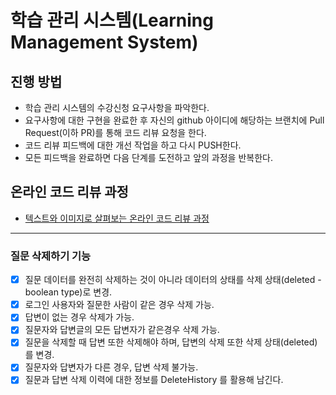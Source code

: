 # 학습 관리 시스템(Learning Management System)
## 진행 방법
* 학습 관리 시스템의 수강신청 요구사항을 파악한다.
* 요구사항에 대한 구현을 완료한 후 자신의 github 아이디에 해당하는 브랜치에 Pull Request(이하 PR)를 통해 코드 리뷰 요청을 한다.
* 코드 리뷰 피드백에 대한 개선 작업을 하고 다시 PUSH한다.
* 모든 피드백을 완료하면 다음 단계를 도전하고 앞의 과정을 반복한다.

## 온라인 코드 리뷰 과정
* [텍스트와 이미지로 살펴보는 온라인 코드 리뷰 과정](https://github.com/next-step/nextstep-docs/tree/master/codereview)
---------------------------------------------------------------------------------------------------------------
### 질문 삭제하기 기능
 - [x] 질문 데이터를 완전히 삭제하는 것이 아니라 데이터의 상태를 삭제 상태(deleted - boolean type)로 변경.
 - [x] 로그인 사용자와 질문한 사람이 같은 경우 삭제 가능.
 - [x] 답변이 없는 경우 삭제가 가능.
 - [x] 질문자와 답변글의 모든 답변자가 같은경우 삭제 가능.
 - [x] 질문을 삭제할 때 답변 또한 삭제해야 하며, 답변의 삭제 또한 삭제 상태(deleted)를 변경.
 - [x] 질문자와 답변자가 다른 경우, 답변 삭제 불가능.
 - [x] 질문과 답변 삭제 이력에 대한 정보를 DeleteHistory 를 활용해 남긴다.
